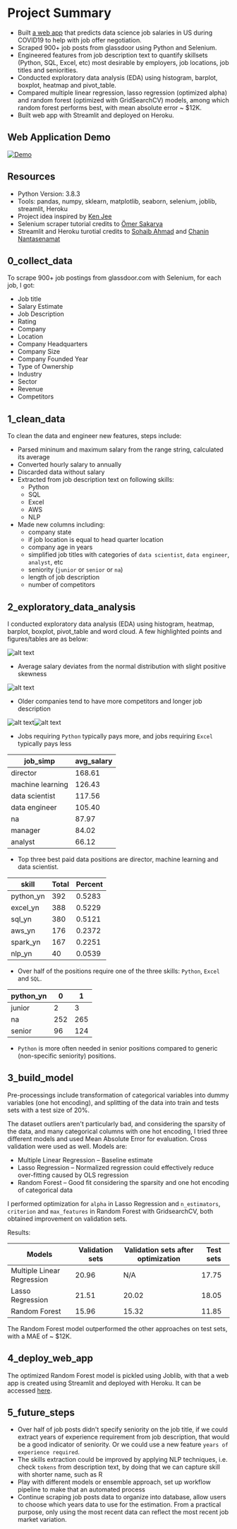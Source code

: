 # Project Summary

* Built [a web app](https://predict-data-scientist-salary.herokuapp.com/) that predicts data science job salaries in US during COVID19 to help with job offer negotiation.
* Scraped 900+ job posts from glassdoor using Python and Selenium.
* Engineered features from job description text to quantify skillsets (Python, SQL, Excel, etc) most desirable by employers, job locations, job titles and seniorities.
* Conducted exploratory data analysis (EDA) using histogram, barplot, boxplot, heatmap and pivot_table.
* Compared multiple linear regression, lasso regression (optimized alpha) and random forest (optimized with GridSearchCV) models, among which random forest performs best, with mean absolute error ~ $12K.
* Built web app with Streamlit and deployed on Heroku.

## Web Application Demo

[![Demo](https://github.com/rui-zhang-ocean/Predict_Data_Scientist_Salary/blob/master/figs/web_app_demo.gif)](https://predict-data-scientist-salary.herokuapp.com/)

## Resources

* Python Version: 3.8.3
* Tools: pandas, numpy, sklearn, matplotlib, seaborn, selenium, joblib, streamlit, Heroku 
* Project idea inspired by [Ken Jee](https://www.youtube.com/channel/UCiT9RITQ9PW6BhXK0y2jaeg)
* Selenium scraper tutorial credits to [Ömer Sakarya](https://towardsdatascience.com/selenium-tutorial-scraping-glassdoor-com-in-10-minutes-3d0915c6d905)
* Streamlit and Heroku turotial credits to [Sohaib Ahmad](https://towardsdatascience.com/deploy-streamlit-on-heroku-9c87798d2088) and [Chanin Nantasenamat](https://www.youtube.com/watch?v=zK4Ch6e1zq8)

## 0_collect_data

To scrape 900+ job postings from glassdoor.com with Selenium, for each job, I got:

* Job title 
* Salary Estimate
* Job Description
* Rating
* Company
* Location
* Company Headquarters
* Company Size
* Company Founded Year
* Type of Ownership
* Industry
* Sector
* Revenue
* Competitors

## 1_clean_data

To clean the data and engineer new features, steps include:

* Parsed mininum and maximum salary from the range string, calculated its average
* Converted hourly salary to annually
* Discarded data without salary
* Extracted from job description text on following skills:
  * Python
  * SQL
  * Excel
  * AWS
  * NLP
* Made new columns including:
  * company state
  * if job location is equal to head quarter location
  * company age in years
  * simplified job titles with categories of `data scientist`, `data engineer`, `analyst`, etc
  * seniority (`junior` or `senior` or `na`)
  * length of job description
  * number of competitors

## 2_exploratory_data_analysis

I conducted exploratory data analysis (EDA) using histogram, heatmap, barplot, boxplot, pivot_table and word cloud. A few highlighted points and figures/tables are as below:

![alt text](https://github.com/rui-zhang-ocean/data_scientist_salary/blob/master/figs/histogram.png "histogram") 
* Average salary deviates from the normal distribution with slight positive skewness

![alt text](https://github.com/rui-zhang-ocean/data_scientist_salary/blob/master/figs/heatmap.png "heatmap") 
* Older companies tend to have more competitors and longer job description

![alt text](https://github.com/rui-zhang-ocean/data_scientist_salary/blob/master/figs/boxplot_python_yn.png "boxplot_python")![alt text](https://github.com/rui-zhang-ocean/data_scientist_salary/blob/master/figs/boxplot_excel_yn.png "boxplot_excel")
* Jobs requiring `Python` typically pays more, and jobs requiring `Excel` typically pays less

job_simp         | avg_salary  
---------------- | -----------
director         | 168.61
machine learning | 126.43
data scientist   | 117.56
data engineer    | 105.40
na               | 87.97
manager          | 84.02
analyst          | 66.12
* Top three best paid data positions are director, machine learning and data scientist.

 skill    | Total	|Percent
--------- | ------|-------
python_yn	|392	   |0.5283
excel_yn	 |388	   |0.5229
sql_yn	   |380	   |0.5121
aws_yn	   |176	   |0.2372
spark_yn	 |167	   |0.2251
nlp_yn	   |40	    |0.0539
* Over half of the positions require one of the three skills: `Python`, `Excel` and `SQL`.

python_yn|	0 	| 1	
---------| ---| ---
junior	  |2	  | 3
na	      |252	| 265
senior	  |96	 | 124
* `Python` is more often needed in senior positions compared to generic (non-specific seniority) positions.

## 3_build_model

Pre-processings include transformation of categorical variables into dummy variables (one hot encoding), and splitting of the data into train and tests sets with a test size of 20%.

The dataset outliers aren't particularly bad, and considering the sparsity of the data, and many categorical columns with one hot encoding, I tried three different models and  used Mean Absolute Error for evaluation. Cross validation were used as well. Models are:

* Multiple Linear Regression – Baseline estimate
* Lasso Regression – Normalized regression could effectively reduce over-fitting caused by OLS regression
* Random Forest – Good fit considering the sparsity and one hot encoding of categorical data

I performed optimization for `alpha` in Lasso Regression and `n_estimators`, `criterion` and `max_features` in Random Forest with GridsearchCV, both obtained improvement on validation sets. 

Results:

Models                     | Validation sets | Validation sets after optimization | Test sets
-------------------------- | ----------------| -----------------------------------|---------
Multiple Linear Regression | 20.96           | N/A                                | 17.75
Lasso Regression           | 21.51           | 20.02                              | 18.05
Random Forest              | 15.96           | 15.32                              | 11.85

The Random Forest model outperformed the other approaches on test sets, with a MAE of ~ $12K.

## 4_deploy_web_app

The optimized Random Forest model is pickled using Joblib, with that a web app is created using Streamlit and deployed with Heroku. It can be accessed [here](https://predict-data-scientist-salary.herokuapp.com/). 

## 5_future_steps

* Over half of job posts didn't specify seniority on the job title, if we could extract years of experience requirement from job description, that would be a good indicator of seniority. Or we could use a new feature `years of experience required`.
* The skills extraction could be improved by applying NLP techniques, i.e. check `tokens` from description text, by doing that we can capture skill with shorter name, such as R
* Play with different models or ensemble approach, set up workflow pipeline to make that an automated process
* Continue scraping job posts data to organize into database, allow users to choose which years data to use for the estimation. From a practical purpose, only using the most recent data can reflect the most recent job market variation.

